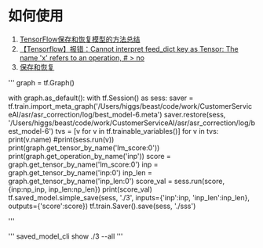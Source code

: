 # 如何使用

1. [TensorFlow保存和恢复模型的方法总结](https://www.yueye.org/2017/summary-of-save-and-restore-models-in-tensorflow.html)
2. [【Tensorflow】报错：Cannot interpret feed_dict key as Tensor: The name 'x' refers to an operation, # > no](https://blog.csdn.net/ztf312/article/details/72859075)
3. [保存和恢复](https://www.tensorflow.org/guide/saved_model#cli_to_inspect_and_execute_savedmodel)

'''
graph = tf.Graph()

with graph.as_default():
    with tf.Session() as sess:
        saver = tf.train.import_meta_graph('/Users/higgs/beast/code/work/CustomerServiceAI/asr/asr_correction/log/best_model-6.meta')
        saver.restore(sess, '/Users/higgs/beast/code/work/CustomerServiceAI/asr/asr_correction/log/best_model-6')
        tvs = [v for v in tf.trainable_variables()]
        for v in tvs:
            print(v.name)
            #print(sess.run(v))
        print(graph.get_tensor_by_name('lm_score:0'))
        print(graph.get_operation_by_name('inp'))
        score = graph.get_tensor_by_name('lm_score:0')
        inp = graph.get_tensor_by_name('inp:0')
        inp_len = graph.get_tensor_by_name('inp_len:0')
        score_val = sess.run(score, {inp:np_inp, inp_len:np_len})
        print(score_val)
        tf.saved_model.simple_save(sess, './3', inputs={'inp':inp, 'inp_len':inp_len}, outputs={'score':score})
        tf.train.Saver().save(sess, './sss')

'''

'''
saved_model_cli show ./3 --all
'''